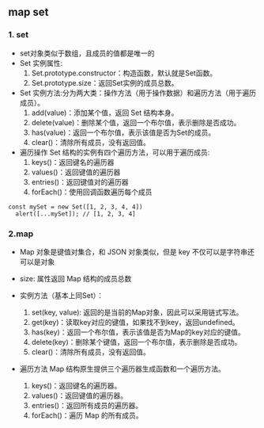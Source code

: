 ## map set
### 1. set
* set对象类似于数组，且成员的值都是唯一的
* Set 实例属性:
  1. Set.prototype.constructor：构造函数，默认就是Set函数。
  2. Set.prototype.size：返回Set实例的成员总数。
* Set 实例方法:分为两大类：操作方法（用于操作数据）和遍历方法（用于遍历成员）。
  1. add(value)：添加某个值，返回 Set 结构本身。
  2. delete(value)：删除某个值，返回一个布尔值，表示删除是否成功。
  3. has(value)：返回一个布尔值，表示该值是否为Set的成员。
  4. clear()：清除所有成员，没有返回值。
* 遍历操作 Set 结构的实例有四个遍历方法，可以用于遍历成员:
  1. keys()：返回键名的遍历器
  2. values()：返回键值的遍历器
  3. entries()：返回键值对的遍历器
  4. forEach()：使用回调函数遍历每个成员
> 
```
const mySet = new Set([1, 2, 3, 4, 4])
  alert([...mySet]); // [1, 2, 3, 4]
```

### 2.map 
* Map 对象是键值对集合，和 JSON 对象类似，但是 key 不仅可以是字符串还可以是对象
* size: 属性返回 Map 结构的成员总数

* 实例方法（基本上同Set）：
  1. set(key, value): 返回的是当前的Map对象，因此可以采用链式写法。
  2. get(key)：读取key对应的键值，如果找不到key，返回undefined。
  3. has(key)：返回一个布尔值，表示该值是否为Map的key对应的键值。
  4. delete(key)：删除某个键值，返回一个布尔值，表示删除是否成功。
  5. clear()：清除所有成员，没有返回值。

* 遍历方法 Map 结构原生提供三个遍历器生成函数和一个遍历方法。
  1. keys()：返回键名的遍历器。
  2. values()：返回键值的遍历器。
  3. entries()：返回所有成员的遍历器。
  4. forEach()：遍历 Map 的所有成员。